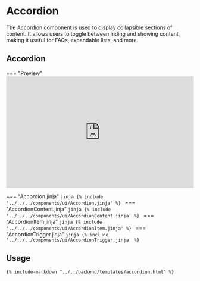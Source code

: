 # Accordion

The Accordion component is used to display collapsible sections of content. It allows users to toggle between hiding and showing content, making it useful for FAQs, expandable lists, and more.

## Accordion

=== "Preview"
    <iframe
    src="http://localhost:10000/components/accordion"
    style="width: 100%; height: 300px; border: none;">
    </iframe>

=== "Accordion.jinja"
    ```jinja
    {% include '../../../components/ui/Accordion.jinja' %}
    ```
=== "AccordionContent.jinja"
    ```jinja
    {% include '../../../components/ui/AccordionContent.jinja' %}
    ```
=== "AccordionItem.jinja"
    ```jinja
    {% include '../../../components/ui/AccordionItem.jinja' %}
    ```
=== "AccordionTrigger.jinja"
    ```jinja
    {% include '../../../components/ui/AccordionTrigger.jinja' %}
    ```

## Usage

```html
{% include-markdown "../../backend/templates/accordion.html" %}
```
